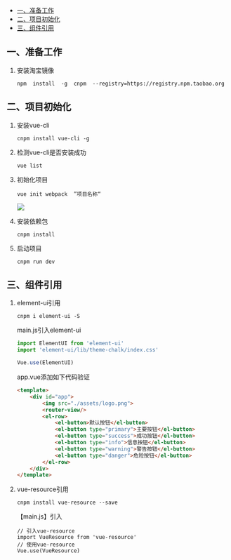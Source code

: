 

- [一、准备工作](#%e4%b8%80%e5%87%86%e5%a4%87%e5%b7%a5%e4%bd%9c)
- [二、项目初始化](#%e4%ba%8c%e9%a1%b9%e7%9b%ae%e5%88%9d%e5%a7%8b%e5%8c%96)
- [三、组件引用](#%e4%b8%89%e7%bb%84%e4%bb%b6%e5%bc%95%e7%94%a8)

## 一、准备工作

1. 安装淘宝镜像
    ```
    npm  install  -g  cnpm  --registry=https://registry.npm.taobao.org
    ```

## 二、项目初始化
1. 安装vue-cli
    ```shell
    cnpm install vue-cli -g
    ```

2. 检测vue-cli是否安装成功
    ```shell
    vue list
    ```

3. 初始化项目
    ```shell
    vue init webpack  ”项目名称“
    ```
    ![](https://gitee.com/jingxuanye/yjx-pictures/raw/master/pic/20200305201713.png)

4. 安装依赖包
    ```shell
    cnpm install
    ```

5. 启动项目
   ```shell
   cnpm run dev
   ```


## 三、组件引用

1. element-ui引用
    ```shell
    cnpm i element-ui -S
    ```

    main.js引入element-ui
    ```js
    import ElementUI from 'element-ui'
    import 'element-ui/lib/theme-chalk/index.css'

    Vue.use(ElementUI)
    ```

    app.vue添加如下代码验证
    ```html
    <template>
        <div id="app">
            <img src="./assets/logo.png">
            <router-view/>
            <el-row>
                <el-button>默认按钮</el-button>
                <el-button type="primary">主要按钮</el-button>
                <el-button type="success">成功按钮</el-button>
                <el-button type="info">信息按钮</el-button>
                <el-button type="warning">警告按钮</el-button>
                <el-button type="danger">危险按钮</el-button>
            </el-row>
        </div>
    </template>

2.  vue-resource引用

    ```shell
    cnpm install vue-resource --save
    ```
    【main.js】引入
    ```
    // 引入vue-resource
    import VueResource from 'vue-resource'
    // 使用vue-resource
    Vue.use(VueResource)
    ```